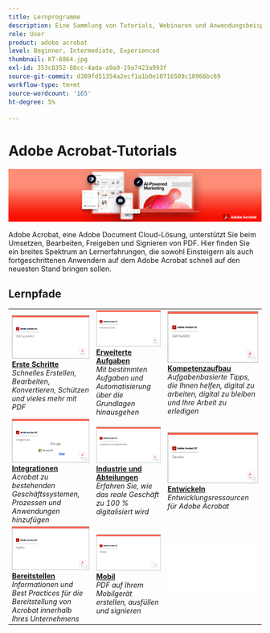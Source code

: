 ```yaml
---
title: Lernprogramme
description: Eine Sammlung von Tutorials, Webinaren und Anwendungsbeispielen für Adobe Acrobat DC
role: User
product: adobe acrobat
level: Beginner, Intermediate, Experienced
thumbnail: KT-6864.jpg
exl-id: 353c8352-88cc-4ada-a9a9-19a7423a993f
source-git-commit: d389fd51354a2ecf1a1b0e10716509c18966bc69
workflow-type: tm+mt
source-wordcount: '165'
ht-degree: 5%

---
```


# Adobe Acrobat-Tutorials

![Acrobat Hero Image](assets/Hero_Acrobat.jpg)

Adobe Acrobat, eine Adobe Document Cloud-Lösung, unterstützt Sie beim Umsetzen, Bearbeiten, Freigeben und Signieren von PDF. Hier finden Sie ein breites Spektrum an Lernerfahrungen, die sowohl Einsteigern als auch fortgeschrittenen Anwendern auf dem Adobe Acrobat schnell auf den neuesten Stand bringen sollen.

## Lernpfade

<table style="table-layout:fixed">
<tr>
  <td>
    <a href="getting-started/getting-started-overview.md">
      <img alt="Erste Schritte" src="assets/acrobat_title_getting_started.png" />
    </a>
    <div>
    <a href="getting-started/getting-started-overview.md"><strong>Erste Schritte</strong></a>
    </div>
    <em>Schnelles Erstellen, Bearbeiten, Konvertieren, Schützen und vieles mehr mit PDF</em>
    <br>
  </td>
  <td>
    <a href="advanced-tasks/advanced-tasks-overview.md">
      <img alt="Erweiterte Aufgaben" src="assets/acrobat_title_advanced_tasks.png" />
    </a>
    <div>
    <a href="advanced-tasks/advanced-tasks-overview.md"><strong>Erweiterte Aufgaben</strong></a>
    </div>
    <em>Mit bestimmten Aufgaben und Automatisierung über die Grundlagen hinausgehen</em>
    <br>
  </td>
  <td>
    <a href="skill-builder/skill-builder-overview.md">
      <img alt="Kompetenzaufbau" src="assets/acrobat_title_skill_builder.png" />
    </a>
    <div>
    <a href="skill-builder/skill-builder-overview.md"><strong>Kompetenzaufbau</strong></a>
    </div>
    <em>Aufgabenbasierte Tipps, die Ihnen helfen, digital zu arbeiten, digital zu bleiben und Ihre Arbeit zu erledigen</em>
    <br>
  </td>
</tr>
<tr>
  <td>
    <a href="integrate/integrate-overview.md">
      <img alt="Integrationen" src="assets/acrobat_title_integrate.png" />
    </a>
    <div>
    <a href="integrate/integrate-overview.md"><strong>Integrationen</strong></a>
    </div>
    <em>Acrobat zu bestehenden Geschäftssystemen, Prozessen und Anwendungen hinzufügen</em>
    <br>
  </td>
  <td>
    <a href="industry/industry-overview.md">
      <img alt="Industrie und Abteilungen" src="assets/acrobat_title_industry.png" />
    </a>
    <div>
    <a href="industry/industry-overview.md"><strong>Industrie und Abteilungen</strong></a>
    </div>
    <em>Erfahren Sie, wie das reale Geschäft zu 100 % digitalisiert wird</em>
    <br>
  </td>  
  <td>
    <a href="develop/develop-overview.md">
      <img alt="Entwickeln" src="assets/acrobat_title_develop.png" />
    </a>
    <div>
    <a href="develop/develop-overview.md"><strong>Entwickeln</strong></a>
    </div>
    <em>Entwicklungsressourcen für Adobe Acrobat</em>
    <br>
  </td>
</tr>
<tr>
  <td>
    <a href="deploy/deploy-overview.md">
      <img alt="Bereitstellen" src="assets/acrobat_title_deploy.png" />
    </a>
    <div>
    <a href="deploy/deploy-overview.md"><strong>Bereitstellen</strong></a>
    </div>
    <em>Informationen und Best Practices für die Bereitstellung von Acrobat innerhalb Ihres Unternehmens</em>
    <br>
  </td>
  <td>
    <a href="mobile/mobile-overview.md">
      <img alt="Mobil" src="assets/acrobat_title_mobile.png" />
    </a>
    <div>
    <a href="mobile/mobile-overview.md"><strong>Mobil</strong></a>
    </div>
    <em>PDF auf Ihrem Mobilgerät erstellen, ausfüllen und signieren</em>
    <br>
  </td>  
  <td>
   <img alt="Abstand" src="assets/Whitespacer.png" />
    <div>
    <br>
  </td>
</tr>
</table>
